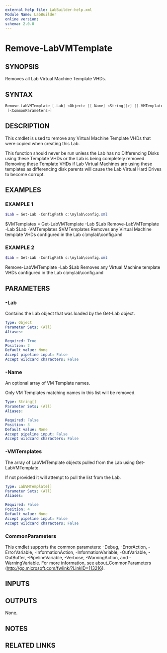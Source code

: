 ```yaml
---
external help file: LabBuilder-help.xml
Module Name: LabBuilder
online version:
schema: 2.0.0
---
```


# Remove-LabVMTemplate

## SYNOPSIS

Removes all Lab Virtual Machine Template VHDs.

## SYNTAX

```powershell
Remove-LabVMTemplate [-Lab] <Object> [[-Name] <String[]>] [[-VMTemplates] <LabVMTemplate[]>]
 [<CommonParameters>]
```

## DESCRIPTION

This cmdlet is used to remove any Virtual Machine Template VHDs that were copied when
creating this Lab.

This function should never be run unless the Lab has no Differencing Disks using these
Template VHDs or the Lab is being completely removed.
Removing these Template VHDs if
Lab Virtual Machines are using these templates as differencing disk parents will cause
the Lab Virtual Hard Drives to become corrupt.

## EXAMPLES

### EXAMPLE 1

```powershell
$Lab = Get-Lab -ConfigPath c:\mylab\config.xml
```

$VMTemplates = Get-LabVMTemplate -Lab $Lab
Remove-LabVMTemplate -Lab $Lab -VMTemplates $VMTemplates
Removes any Virtual Machine template VHDs configured in the Lab c:\mylab\config.xml

### EXAMPLE 2

```powershell
$Lab = Get-Lab -ConfigPath c:\mylab\config.xml
```

Remove-LabVMTemplate -Lab $Lab
Removes any Virtual Machine template VHDs configured in the Lab c:\mylab\config.xml

## PARAMETERS

### -Lab

Contains the Lab object that was loaded by the Get-Lab object.

```yaml
Type: Object
Parameter Sets: (All)
Aliases:

Required: True
Position: 2
Default value: None
Accept pipeline input: False
Accept wildcard characters: False
```

### -Name

An optional array of VM Template names.

Only VM Templates matching names in this list will be removed.

```yaml
Type: String[]
Parameter Sets: (All)
Aliases:

Required: False
Position: 3
Default value: None
Accept pipeline input: False
Accept wildcard characters: False
```

### -VMTemplates

The array of LabVMTemplate objects pulled from the Lab using Get-LabVMTemplate.

If not provided it will attempt to pull the list from the Lab.

```yaml
Type: LabVMTemplate[]
Parameter Sets: (All)
Aliases:

Required: False
Position: 4
Default value: None
Accept pipeline input: False
Accept wildcard characters: False
```

### CommonParameters

This cmdlet supports the common parameters: -Debug, -ErrorAction, -ErrorVariable, -InformationAction, -InformationVariable, -OutVariable, -OutBuffer, -PipelineVariable, -Verbose, -WarningAction, and -WarningVariable.
For more information, see about_CommonParameters (http://go.microsoft.com/fwlink/?LinkID=113216).

## INPUTS

## OUTPUTS

None.

## NOTES

## RELATED LINKS
